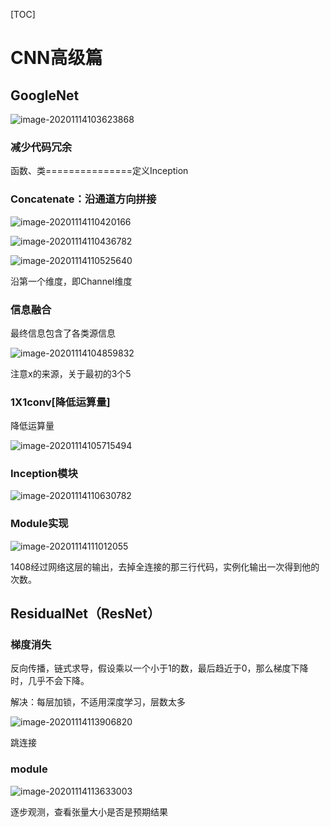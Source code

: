 [TOC]

# CNN高级篇



## GoogleNet

![image-20201114103623868](images/image-20201114103623868.png)

### 减少代码冗余

函数、类===============定义Inception

### Concatenate：沿通道方向拼接

![image-20201114110420166](images/image-20201114110420166.png)

![image-20201114110436782](images/image-20201114110436782.png)

![image-20201114110525640](images/image-20201114110525640.png)

沿第一个维度，即Channel维度



### 信息融合

最终信息包含了各类源信息

![image-20201114104859832](images/image-20201114104859832.png)

注意x的来源，关于最初的3个5



### 1X1conv[降低运算量]

降低运算量

![image-20201114105715494](images/image-20201114105715494.png)



### Inception模块

![image-20201114110630782](images/image-20201114110630782.png)

### Module实现

![image-20201114111012055](images/image-20201114111012055.png)

1408经过网络这层的输出，去掉全连接的那三行代码，实例化输出一次得到他的次数。



## ResidualNet（ResNet）

### 梯度消失

反向传播，链式求导，假设乘以一个小于1的数，最后趋近于0，那么梯度下降时，几乎不会下降。

解决：每层加锁，不适用深度学习，层数太多

![image-20201114113906820](images/image-20201114113906820.png)

跳连接

### module

![image-20201114113633003](images/image-20201114113633003.png)

逐步观测，查看张量大小是否是预期结果

